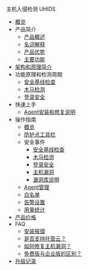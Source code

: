 <div class="sidebar_title icon__uhids"> 主机入侵检测 UHIDS</div>

* [概览](security/uhids/overview)
* 产品简介
    * [产品概述](security/uhids/common/overview)
    * [名词解释](security/uhids/common/term)
    * [产品优势](security/uhids/common/advantage)
    * [主要功能](security/uhids/common/function)
* [架构和原理简介](security/uhids/architecture)
* 功能原理和检测周期
    * [安全基线检查](security/uhids/function/baseline)
    * [木马检测](security/uhids/function/muma)
    * [登录安全](security/uhids/function/login)
* 快速上手
    * [Agent安装和修复说明](security/uhids/quick/agent)
* 操作指南
    * [概览](security/uhids/operation/overview)
    * [防护点工具栏](security/uhids/operation/buy)
    * 安全事件
        * [安全基线检查](security/uhids/operation/events/baseline)
        * [木马检测](security/uhids/operation/events/trojan)
        * [登录安全](security/uhids/operation/events/login)
        * [主机漏洞](security/uhids/operation/events/bug)
        * [漏洞库说明](security/uhids/operation/events/cnnvdintroduction)
    * [Agent管理](security/uhids/operation/agent)
    * [白名单](security/uhids/operation/whitelist)
    * [告警设置](security/uhids/operation/alert)
    * [用量统计](security/uhids/operation/statistics)
* [产品价格](security/uhids/price)
* FAQ
    * [安装报错](security/uhids/faq/install)
    * [是否支持托管云？](security/uhids/faq/types)
    * [如何修复主机漏洞？](security/uhids/faq/bugs)
    * [免费版与企业版的区别？](security/uhids/faq/version)
* [升级记录](security/uhids/upgrades)

   
    
   
   
    
        